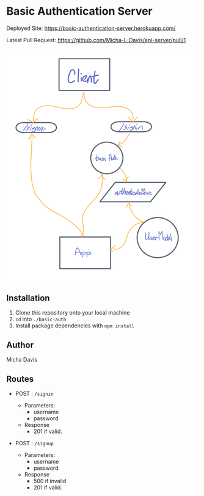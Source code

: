 # Basic Authentication Server

Deployed Site: https://basic-authentication-server.herokuapp.com/ 

Latest Pull Request: https://github.com/Micha-L-Davis/api-server/pull/1

![UML Diagram](./assets/uml.png)

## Installation

1. Clone this repository onto your local machine
2. `cd` into `./basic-auth`
3. Install package dependencies with `npm install`

## Author

Micha Davis

## Routes

* POST : `/signin`
    * Parameters: 
        * username 
        * password
    * Response
        * 201 if valid.   

* POST : `/signup`
    * Parameters: 
        * username 
        * password
    * Response
        * 500 if invalid
        * 201 if valid.   
